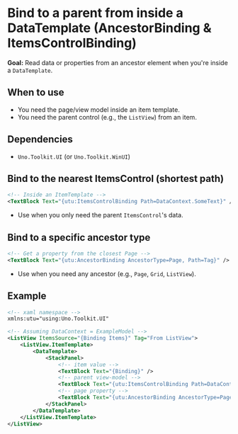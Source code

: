 # Bind to a parent from inside a DataTemplate (AncestorBinding & ItemsControlBinding)

**Goal:** Read data or properties from an ancestor element when you're inside a `DataTemplate`.

## When to use
- You need the page/view model inside an item template.
- You need the parent control (e.g., the `ListView`) from an item.

## Dependencies
- `Uno.Toolkit.UI` (or `Uno.Toolkit.WinUI`)

## Bind to the nearest ItemsControl (shortest path)
```xml
<!-- Inside an ItemTemplate -->
<TextBlock Text="{utu:ItemsControlBinding Path=DataContext.SomeText}" />
```
- Use when you only need the parent `ItemsControl`'s data.

## Bind to a specific ancestor type
```xml
<!-- Get a property from the closest Page -->
<TextBlock Text="{utu:AncestorBinding AncestorType=Page, Path=Tag}" />
```
- Use when you need any ancestor (e.g., `Page`, `Grid`, `ListView`).

## Example
```xml
<!-- xaml namespace -->
xmlns:utu="using:Uno.Toolkit.UI"

<!-- Assuming DataContext = ExampleModel -->
<ListView ItemsSource="{Binding Items}" Tag="From ListView">
    <ListView.ItemTemplate>
        <DataTemplate>
            <StackPanel>
                <!-- item value -->
                <TextBlock Text="{Binding}" />
                <!-- parent view-model -->
                <TextBlock Text="{utu:ItemsControlBinding Path=DataContext.SomeText}" />
                <!-- page property -->
                <TextBlock Text="{utu:AncestorBinding AncestorType=Page, Path=Tag}" />
            </StackPanel>
        </DataTemplate>
    </ListView.ItemTemplate>
</ListView>
```
